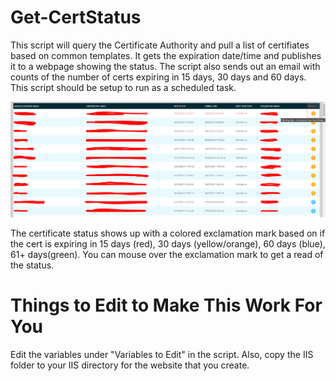 # Get-CertStatus
This script will query the Certificate Authority and pull a list of certifiates based on common templates. It gets the expiration date/time and publishes it to a webpage showing the status. The script also sends out an email with counts of the number of certs expiring in 15 days, 30 days and 60 days. This script should be setup to run as a scheduled task.

![Table Example](ExampleImages/webpageExample.PNG?raw=true)

The certificate status shows up with a colored exclamation mark based on if the cert is expiring in 15 days (red), 30 days (yellow/orange), 60 days (blue), 61+ days(green). You can mouse over the exclamation mark to get a read of the status.

# Things to Edit to Make This Work For You
Edit the variables under "Variables to Edit" in the script. Also, copy the IIS folder to your IIS directory for the website that you create.
